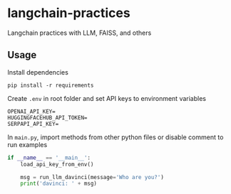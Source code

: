 # langchain-practices

Langchain practices with LLM, FAISS, and others

## Usage
Install dependencies
```
pip install -r requirements
```
Create `.env` in root folder and set API keys to environment variables
```
OPENAI_API_KEY=
HUGGINGFACEHUB_API_TOKEN=
SERPAPI_API_KEY=
```

In `main.py`, import methods from other python files or disable comment to run examples
```python
if __name__ == '__main__':
    load_api_key_from_env()

    msg = run_llm_davinci(message='Who are you?')
    print('davinci: ' + msg)
```

